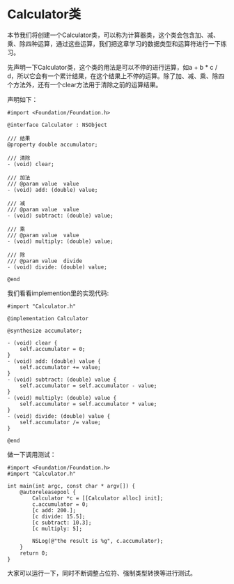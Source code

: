 # Calculator类

本节我们将创建一个Calculator类，可以称为计算器类，这个类会包含加、减、乘、除四种运算，通过这些运算，我们把这章学习的数据类型和运算符进行一下练习。

先声明一下Calculator类，这个类的用法是可以不停的进行运算，如a + b * c / d，所以它会有一个累计结果，在这个结果上不停的运算。除了加、减、乘、除四个方法外，还有一个clear方法用于清除之前的运算结果。

声明如下：

``` objc
#import <Foundation/Foundation.h>

@interface Calculator : NSObject

/// 结果
@property double accumulator;

/// 清除
- (void) clear;

/// 加法
/// @param value  value
- (void) add: (double) value;

/// 减
/// @param value  value
- (void) subtract: (double) value;

/// 乘
/// @param value  value
- (void) multiply: (double) value;

/// 除
/// @param value  divide
- (void) divide: (double) value;

@end
```

我们看看implemention里的实现代码:

``` objc
#import "Calculator.h"

@implementation Calculator

@synthesize accumulator;

- (void) clear {
    self.accumulator = 0;
}
- (void) add: (double) value {
    self.accumulator += value;
}
- (void) subtract: (double) value {
    self.accumulator = self.accumulator - value;
}
- (void) multiply: (double) value {
    self.accumulator = self.accumulator * value;
}
- (void) divide: (double) value {
    self.accumulator /= value;
}

@end
```

做一下调用测试：

``` objc
#import <Foundation/Foundation.h>
#import "Calculator.h"

int main(int argc, const char * argv[]) {
    @autoreleasepool {
        Calculator *c = [[Calculator alloc] init];
        c.accumulator = 0;
        [c add: 200.];
        [c divide: 15.5];
        [c subtract: 10.3];
        [c multiply: 5];
        
        NSLog(@"the result is %g", c.accumulator);
    }
    return 0;
}
```

大家可以运行一下，同时不断调整占位符、强制类型转换等进行测试。
